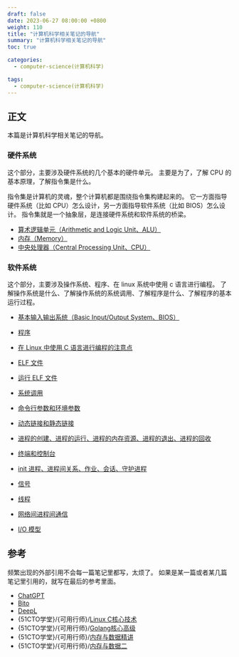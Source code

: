 ```yaml
---
draft: false
date: 2023-06-27 08:00:00 +0800
weight: 110
title: "计算机科学相关笔记的导航"
summary: "计算机科学相关笔记的导航"
toc: true

categories:
  - computer-science(计算机科学)

tags:
  - computer-science(计算机科学)
---
```


## 正文

本篇是计算机科学相关笔记的导航。

### 硬件系统

这个部分，主要涉及硬件系统的几个基本的硬件单元。
主要是为了，了解 CPU 的基本原理，了解指令集是什么。

指令集是计算机的灵魂，整个计算机都是围绕指令集构建起来的。
它一方面指导硬件系统（比如 CPU）怎么设计，另一方面指导软件系统（比如 BIOS）怎么设计。
指令集就是一个抽象层，是连接硬件系统和软件系统的桥梁。

- [算术逻辑单元（Arithmetic and Logic Unit、ALU）](/post/computer-science/hardware/alu)
- [内存（Memory）](/post/computer-science/hardware/memory)
- [中央处理器（Central Processing Unit、CPU）](/post/computer-science/hardware/cpu)

### 软件系统

这个部分，主要涉及操作系统、程序、在 linux 系统中使用 c 语言进行编程。
了解操作系统是什么、了解操作系统的系统调用、了解程序是什么、了解程序的基本运行过程。

- [基本输入输出系统（Basic Input/Output System、BIOS）](/post/computer-science/operating-system/bios)

- [程序](/post/computer-science/operating-system/program)
- [在 Linux 中使用 C 语言进行编程的注意点](/post/computer-science/operating-system/linux/notice)
- [ELF 文件](/post/computer-science/operating-system/linux/elf)
- [运行 ELF 文件](/post/computer-science/operating-system/linux/exec_elf)
- [系统调用](/post/computer-science/operating-system/system_call)
- [命令行参数和环境参数](/post/computer-science/operating-system/cmd_env_param)
- [动态链接和静态链接](/post/computer-science/operating-system/dynamically_statically_linked)
- [进程的创建、进程的运行、进程的内存资源、进程的退出、进程的回收](/post/computer-science/operating-system/linux/process)
- [终端和控制台](/post/computer-science/terminal_console)
- [init 进程、进程间关系、作业、会话、守护进程](/post/computer-science/operating-system/linux/process02)
- [信号](/post/computer-science/operating-system/linux/signal)
- [线程](/post/computer-science/operating-system/linux/thread)
- [网络间进程间通信](/post/computer-science/network/socket)
- [I/O 模型](/post/computer-science/network/io-model)

## 参考

频繁出现的外部引用不会每一篇笔记里都写，太烦了。
如果是某一篇或者某几篇笔记里引用的，就写在最后的参考里面。

- [ChatGPT](https://chat.openai.com/)
- [Bito](https://bito.ai/)
- [DeepL](https://www.deepl.com/translator)
- {51CTO学堂}/{可用行师}/[Linux C核心技术](https://edu.51cto.com/course/28903.html)
- {51CTO学堂}/{可用行师}/[Golang核心高级](https://edu.51cto.com/course/29852.html)
- {51CTO学堂}/{可用行师}/[内存与数据精讲](https://edu.51cto.com/course/29937.html)
- {51CTO学堂}/{可用行师}/[内存与数据二](https://edu.51cto.com/course/30487.html)